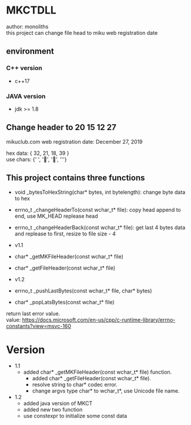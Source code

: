 # MKCTDLL
author: monoliths <br>
this project can change file head to miku web registration date

## environment
### C++ version
- c++17
### JAVA version
- jdk >= 1.8

## Change header to 20 15 12 27
mikuclub.com web registration date: December 27, 2019

hex data: { 32, 21, 18, 39 }<br>
use chars: {' ', '', '', '\''}

## This project contains three functions

- void _bytesToHexString(char* bytes, int bytelength): change byte data to hex

- errno_t _changeHeaderTo(const wchar_t* file): copy head append to end, use MK_HEAD replease head

- errno_t _changeHeaderBack(const wchar_t* file): get last 4 bytes data and replease to first, resize to file size - 4 

- v1.1
 - char* _getMKFileHeader(const wchar_t* file)
 - char* _getFileHeader(const wchar_t* file)

- v1.2
 - errno_t _pushLastBytes(const wchar_t* file, char* bytes)
 - char* _popLatsBytes(const wchar_t* file)

return last error value.<br>
value: https://docs.microsoft.com/en-us/cpp/c-runtime-library/errno-constants?view=msvc-160

# Version
- 1.1
  - added char* _getMKFileHeader(const wchar_t* file) function.
	- added char* _getFileHeader(const wchar_t* file).
	- resolve string to char* codec error.
	- change argvs type char* to wchar_t*, use Unicode file name.
- 1.2
  - added java version of MKCT
  - added new two function
  - use constexpr to initialize some const data

